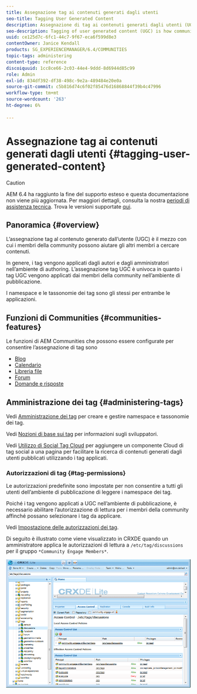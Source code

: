 ```yaml
---
title: Assegnazione tag ai contenuti generati dagli utenti
seo-title: Tagging User Generated Content
description: Assegnazione di tag ai contenuti generati dagli utenti (UGC, User-Generated Content) è il modo in cui i membri della community possono aiutare gli altri membri a cercare contenuti
seo-description: Tagging of user generated content (UGC) is how community members can help other members search for content
uuid: ce125d7c-6fc1-44c7-9f67-eca6f599d8e3
contentOwner: Janice Kendall
products: SG_EXPERIENCEMANAGER/6.4/COMMUNITIES
topic-tags: administering
content-type: reference
discoiquuid: 1cc8ce66-2c03-44e4-9ddd-8d6944d85c99
role: Admin
exl-id: 834df392-df38-498c-9e2a-489484e20e0a
source-git-commit: c5b816d74c6f02f85476d16868844f39b4c47996
workflow-type: tm+mt
source-wordcount: '263'
ht-degree: 6%

---
```


# Assegnazione tag ai contenuti generati dagli utenti {#tagging-user-generated-content}

>[!CAUTION]
>
>AEM 6.4 ha raggiunto la fine del supporto esteso e questa documentazione non viene più aggiornata. Per maggiori dettagli, consulta la nostra [periodi di assistenza tecnica](https://helpx.adobe.com/it/support/programs/eol-matrix.html). Trova le versioni supportate [qui](https://experienceleague.adobe.com/docs/).

## Panoramica {#overview}

L’assegnazione tag al contenuto generato dall’utente (UGC) è il mezzo con cui i membri della community possono aiutare gli altri membri a cercare contenuti.

In genere, i tag vengono applicati dagli autori e dagli amministratori nell’ambiente di authoring. L’assegnazione tag UGC è univoca in quanto i tag UGC vengono applicati dai membri della community nell’ambiente di pubblicazione.

I namespace e le tassonomie dei tag sono gli stessi per entrambe le applicazioni.

## Funzioni di Communities {#communities-features}

Le funzioni di AEM Communities che possono essere configurate per consentire l’assegnazione di tag sono

* [Blog](blog-feature.md)
* [Calendario](calendar.md)
* [Libreria file](file-library.md)
* [Forum](forum.md#configuretheaddedforum)
* [Domande e risposte](working-with-qna.md)

## Amministrazione dei tag {#administering-tags}

Vedi [Amministrazione dei tag](../../help/sites-administering/tags.md#tagging-console) per creare e gestire namespace e tassonomie dei tag.

Vedi [Nozioni di base sui tag](tag.md) per informazioni sugli sviluppatori.

Vedi [Utilizzo di Social Tag Cloud](tagcloud.md) per aggiungere un componente Cloud di tag social a una pagina per facilitare la ricerca di contenuti generati dagli utenti pubblicati utilizzando i tag applicati.

### Autorizzazioni di tag {#tag-permissions}

Le autorizzazioni predefinite sono impostate per non consentire a tutti gli utenti dell’ambiente di pubblicazione di leggere i namespace dei tag.

Poiché i tag vengono applicati a UGC nell’ambiente di pubblicazione, è necessario abilitare l’autorizzazione di lettura per i membri della community affinché possano selezionare i tag da applicare.

Vedi [Impostazione delle autorizzazioni dei tag](../../help/sites-administering/tags.md#setting-tag-permissions).

Di seguito è illustrato come viene visualizzato in CRXDE quando un amministratore applica le autorizzazioni di lettura a `/etc/tag/discussions` per il gruppo `*Community Engage Members*`.

![chlimage_1-74](assets/chlimage_1-74.png)
